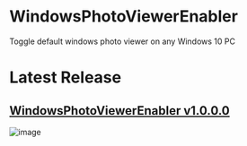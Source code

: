 # WindowsPhotoViewerEnabler
Toggle default windows photo viewer on any Windows 10 PC


# Latest Release
## [WindowsPhotoViewerEnabler v1.0.0.0](https://github.com/sajeebchandan/WindowsPhotoViewerEnabler/releases/tag/1.0.0.0)

![image](https://user-images.githubusercontent.com/34353160/96044038-a10d9200-0e91-11eb-86f0-5570ee351d8e.png)
